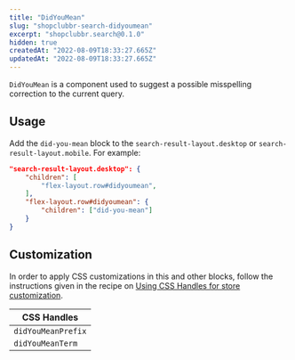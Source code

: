```yaml
---
title: "DidYouMean"
slug: "shopclubbr-search-didyoumean"
excerpt: "shopclubbr.search@0.1.0"
hidden: true
createdAt: "2022-08-09T18:33:27.665Z"
updatedAt: "2022-08-09T18:33:27.665Z"
---
```

`DidYouMean` is a component used to suggest a possible misspelling correction to the current query.

## Usage

Add the `did-you-mean` block to the `search-result-layout.desktop` or `search-result-layout.mobile`. For example:

```json
"search-result-layout.desktop": {
    "children": [
        "flex-layout.row#didyoumean",
    ],
    "flex-layout.row#didyoumean": {
        "children": ["did-you-mean"]
    }
}
```

## Customization

In order to apply CSS customizations in this and other blocks, follow the instructions given in the recipe on [Using CSS Handles for store customization](https://vtex.io/docs/recipes/style/using-css-handles-for-store-customization).

| CSS Handles        |
| ------------------ |
| `didYouMeanPrefix` |
| `didYouMeanTerm`   |
